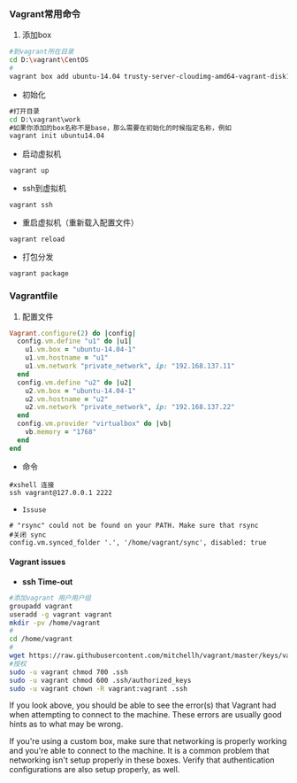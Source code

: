 ### Vagrant常用命令
1. 添加box
```bash
#到vagrant所在目录
cd D:\vagrant\CentOS
#
vagrant box add ubuntu-14.04 trusty-server-cloudimg-amd64-vagrant-disk1.box
```
+ 初始化
```cmd
#打开目录
cd D:\vagrant\work
#如果你添加的box名称不是base，那么需要在初始化的时候指定名称，例如
vagrant init ubuntu14.04
```
+ 启动虚拟机
```
vagrant up
```
+ ssh到虚拟机
```
vagrant ssh
```
+ 重启虚拟机（重新载入配置文件）
```
vagrant reload
```
+ 打包分发
```
vagrant package
```

### Vagrantfile
1. 配置文件
```ruby
Vagrant.configure(2) do |config|
  config.vm.define "u1" do |u1|
    u1.vm.box = "ubuntu-14.04-1"
    u1.vm.hostname = "u1"
    u1.vm.network "private_network", ip: "192.168.137.11"
  end
  config.vm.define "u2" do |u2|
    u2.vm.box = "ubuntu-14.04-1"
    u2.vm.hostname = "u2"
    u2.vm.network "private_network", ip: "192.168.137.22"
  end
  config.vm.provider "virtualbox" do |vb|
    vb.memory = "1768"
  end
end
```
+ 命令
```
#xshell 连接
ssh vagrant@127.0.0.1 2222
```
+ `Issuse`
```
# "rsync" could not be found on your PATH. Make sure that rsync
#关闭 sync
config.vm.synced_folder '.', '/home/vagrant/sync', disabled: true
```

#### Vagrant issues
+ **ssh Time-out**
```bash
#添加vagrant 用户用户组
groupadd vagrant
useradd -g vagrant vagrant
mkdir -pv /home/vagrant
#
cd /home/vagrant
#
wget https://raw.githubusercontent.com/mitchellh/vagrant/master/keys/vagrant.pub -O .ssh/authorized_keys --no-check-certificate
#授权
sudo -u vagrant chmod 700 .ssh
sudo -u vagrant chmod 600 .ssh/authorized_keys
sudo -u vagrant chown -R vagrant:vagrant .ssh
```



If you look above, you should be able to see the error(s) that
Vagrant had when attempting to connect to the machine. These errors
are usually good hints as to what may be wrong.

If you're using a custom box, make sure that networking is properly
working and you're able to connect to the machine. It is a common
problem that networking isn't setup properly in these boxes.
Verify that authentication configurations are also setup properly,
as well.




